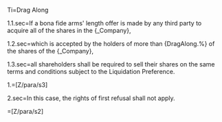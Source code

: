 Ti=Drag Along

1.1.sec=If a bona fide arms' length offer is made by any third party to acquire all of the shares in the {_Company},

1.2.sec=which is accepted by the holders of more than {DragAlong.%} of the shares of the {_Company},

1.3.sec=all shareholders shall be required to sell their shares on the same terms and conditions subject to the Liquidation Preference.

1.=[Z/para/s3]

2.sec=In this case, the rights of first refusal shall not apply.

=[Z/para/s2]